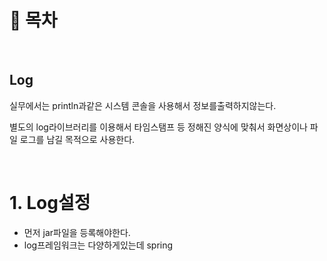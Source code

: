 # 🔖 목차


<br/>

## Log
실무에서는 println과같은 시스템 콘솔을 사용해서 정보를출력하지않는다.

별도의 log라이브러리를 이용해서 타임스탬프 등 정해진 양식에 맞춰서 화면상이나 파일 로그를 남길 목적으로 사용한다.


<br/>

# 1. Log설정
- 먼저 jar파일을 등록해야한다.
- log프레임워크는 다양하게있는데 spring 


